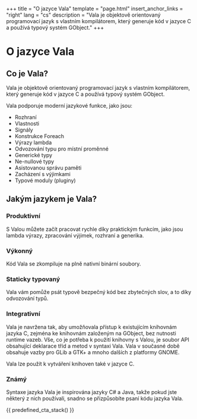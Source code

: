 +++
title = "O jazyce Vala"
template = "page.html"
insert_anchor_links = "right"
lang = "cs"
description = "Vala je objektově orientovaný programovací jazyk s vlastním kompilátorem, který generuje kód v jazyce C a používá typový systém GObject."
+++

<h1>O jazyce Vala</h1>

## Co je Vala?

Vala je objektově orientovaný programovací jazyk s vlastním kompilátorem, který generuje kód v jazyce C a používá typový systém GObject.

Vala podporuje moderní jazykové funkce, jako jsou:

- Rozhraní
- Vlastnosti
- Signály
- Konstrukce Foreach
- Výrazy lambda
- Odvozování typu pro místní proměnné
- Generické typy
- Ne-nullové typy
- Asistovanou správu paměti
- Zacházení s výjimkami
- Typové moduly (pluginy)

## Jakým jazykem je Vala?

### Produktivní

S Valou můžete začít pracovat rychle díky praktickým funkcím, jako jsou lambda výrazy, zpracování výjimek, rozhraní a generika.

### Výkonný

Kód Vala se zkompiluje na plně nativní binární soubory.

### Staticky typovaný

Vala vám pomůže psát typově bezpečný kód bez zbytečných slov, a to díky odvozování typů.

### Integrativní

Vala je navržena tak, aby umožňovala přístup k existujícím knihovnám jazyka C, zejména ke knihovnám založeným na GObject, bez nutnosti runtime vazeb. Vše, co je potřeba k použití knihovny s Valou, je soubor API obsahující deklarace tříd a metod v syntaxi Vala. Vala v současné době obsahuje vazby pro GLib a GTK+ a mnoho dalších z platformy GNOME.

Vala lze použít k vytváření knihoven také v jazyce C.

### Známý

Syntaxe jazyka Vala je inspirována jazyky C# a Java, takže pokud jste některý z nich používali, snadno se přizpůsobíte psaní kódu jazyka Vala.

{{ predefined_cta_stack() }}
